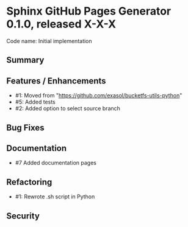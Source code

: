 # Sphinx GitHub Pages Generator 0.1.0, released X-X-X
Code name: Initial implementation

## Summary


## Features / Enhancements

  - #1: Moved from "https://github.com/exasol/bucketfs-utils-python"
  - #5: Added tests
  - #2: Added option to select source branch

## Bug Fixes

  
## Documentation
  - #7 Added documentation pages


## Refactoring
  - #1: Rewrote .sh script in Python

## Security


